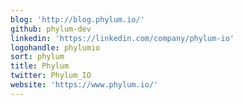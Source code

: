 ```yaml
---
blog: 'http://blog.phylum.io/'
github: phylum-dev
linkedin: 'https://linkedin.com/company/phylum-io'
logohandle: phylumio
sort: phylum
title: Phylum
twitter: Phylum_IO
website: 'https://www.phylum.io/'
---
```

